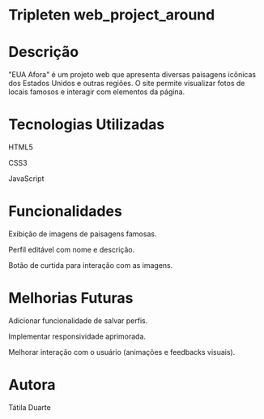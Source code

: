 # Tripleten web_project_around

# Descrição

"EUA Afora" é um projeto web que apresenta diversas paisagens icônicas dos Estados Unidos e outras regiões. O site permite visualizar fotos de locais famosos e interagir com elementos da página.

# Tecnologias Utilizadas

HTML5

CSS3

JavaScript

# Funcionalidades

Exibição de imagens de paisagens famosas.

Perfil editável com nome e descrição.

Botão de curtida para interação com as imagens.

# Melhorias Futuras

Adicionar funcionalidade de salvar perfis.

Implementar responsividade aprimorada.

Melhorar interação com o usuário (animações e feedbacks visuais).

# Autora

Tátila Duarte
